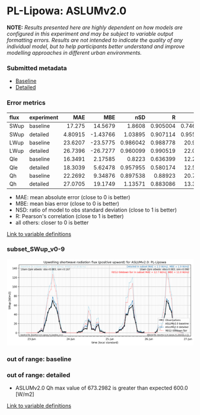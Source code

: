 # PL-Lipowa: ASLUMv2.0

**NOTE:** *Results presented here are highly dependent on how models are configured in this experiment and may be subject to variable output formatting errors. Results are not intended to indicate the quality of any individual model, but to help participants better understand and improve modelling approaches in different urban environments.*

### Submitted metadata

- [Baseline](ASLUMv2.0_PL-Lipowa_baseline_attrs.md)
- [Detailed](ASLUMv2.0_PL-Lipowa_detailed_attrs.md)

### Error metrics

| flux   | experiment   |      MAE |       MBE |      nSD |        R |       5th |     95th |     RMSE |    cRMSE |     AMBE |     1-nSD |        1-R |   nSkewness |   nKurtosis |   Overlap |
|:-------|:-------------|---------:|----------:|---------:|---------:|----------:|---------:|---------:|---------:|---------:|----------:|-----------:|------------:|------------:|----------:|
| SWup   | baseline     | 17.275   |  14.5679  | 1.8608   | 0.905004 |  0.746811 | 56.5087  | 25.8247  | 1.04619  | 14.5679  | 0.860796  | 0.0949959  |   0.15597   |    1.00132  |  0.247689 |
| SWup   | detailed     |  4.80915 |  -1.43766 | 1.03895  | 0.907114 |  0.955335 |  4.8556  |  9.10373 | 0.441048 |  1.43766 | 0.038945  | 0.0928856  |   0.0406845 |    1.50033  |  0.134181 |
| LWup   | baseline     | 23.6207  | -23.5775  | 0.986042 | 0.988778 | 20.9815   | 22.8138  | 25.1984  | 0.149415 | 23.5775  | 0.0139614 | 0.0112217  |   0.140257  |    0.186366 |  0.178671 |
| LWup   | detailed     | 26.7396  | -26.7277  | 0.960099 | 0.990519 | 22.0596   | 27.9564  | 28.0086  | 0.140706 | 26.7277  | 0.0399039 | 0.00948132 |   0.24127   |    0.7316   |  0.194591 |
| Qle    | baseline     | 16.3491  |   2.17585 | 0.8223   | 0.636399 | 12.2073   |  3.76363 | 25.8953  | 0.793445 |  2.17585 | 0.1777    | 0.363601   |   0.358871  |    0.16008  |  0.148429 |
| Qle    | detailed     | 18.3039  |   5.62478 | 0.957955 | 0.580174 | 12.5738   |  2.00213 | 29.7357  | 0.897841 |  5.62478 | 0.0420447 | 0.419826   |   0.871011  |    1.22301  |  0.165016 |
| Qh     | baseline     | 22.2692  |   9.34876 | 0.897538 | 0.88923  | 20.7829   |  4.23784 | 32.0862  | 0.457537 |  9.34876 | 0.102462  | 0.11077    |   0.147293  |    0.483123 |  0.22868  |
| Qh     | detailed     | 27.0705  |  19.1749  | 1.13571  | 0.883086 | 13.3524   | 40.2857  | 40.5674  | 0.532897 | 19.1749  | 0.135711  | 0.116914   |   0.20039   |    0.537866 |  0.15375  |

 - MAE: mean absolute error (close to 0 is better)
 - MBE: mean bias error (close to 0 is better)
 - NSD: ratio of model to obs standard deviation (close to 1 is better)
 - R: Pearson's correlation (close to 1 is better)
 - all others: closer to 0 is better

[Link to variable definitions](../modelattrs/variable_definitions.md)

### <a name="subset_swup_v0-9"></a>subset_SWup_v0-9
[![ASLUMv2.0_PL-Lipowa_subset_SWup_v0-9.png](ASLUMv2.0_PL-Lipowa_subset_SWup_v0-9.png)](ASLUMv2.0_PL-Lipowa_subset_SWup_v0-9.png)

### out of range: baseline


### out of range: detailed

 - ASLUMv2.0 Qh max value of 673.2982 is greater than expected 600.0 [W/m2]


[Link to variable definitions](../modelattrs/variable_definitions.md)


